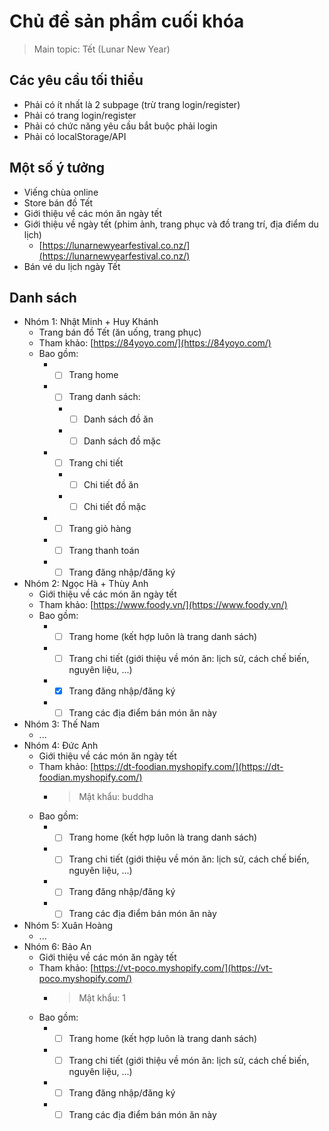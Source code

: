 # Chủ đề sản phẩm cuối khóa

> Main topic: Tết (Lunar New Year)

## Các yêu cầu tối thiểu

-   Phải có ít nhất là 2 subpage (trừ trang login/register)
-   Phải có trang login/register
-   Phải có chức năng yêu cầu bắt buộc phải login
-   Phải có localStorage/API

## Một số ý tưởng

-   Viếng chùa online
-   Store bán đồ Tết
-   Giới thiệu về các món ăn ngày tết
-   Giới thiệu về ngày tết (phim ảnh, trang phục và đồ trang trí, địa điểm du lịch)
    -   [https://lunarnewyearfestival.co.nz/](https://lunarnewyearfestival.co.nz/)
-   Bán vé du lịch ngày Tết

## Danh sách

-   Nhóm 1: Nhật Minh + Huy Khánh
    -   Trang bán đồ Tết (ăn uống, trang phục)
    -   Tham khảo: [https://84yoyo.com/](https://84yoyo.com/)
    -   Bao gồm:
        -   -   [ ] Trang home
        -   -   [ ] Trang danh sách:
            -   -   [ ] Danh sách đồ ăn
            -   -   [ ] Danh sách đồ mặc
        -   -   [ ] Trang chi tiết
            -   -   [ ] Chi tiết đồ ăn
            -   -   [ ] Chi tiết đồ mặc
        -   -   [ ] Trang giỏ hàng
        -   -   [ ] Trang thanh toán
        -   -   [ ] Trang đăng nhập/đăng ký
-   Nhóm 2: Ngọc Hà + Thùy Anh
    -   Giới thiệu về các món ăn ngày tết
    -   Tham khảo: [https://www.foody.vn/](https://www.foody.vn/)
    -   Bao gồm:
        -   -   [ ] Trang home (kết hợp luôn là trang danh sách)
        -   -   [ ] Trang chi tiết (giới thiệu về món ăn: lịch sử, cách chế biến, nguyên liệu, ...)
        -   -   [x] Trang đăng nhập/đăng ký
        -   -   [ ] Trang các địa điểm bán món ăn này
-   Nhóm 3: Thế Nam
    -   ...
-   Nhóm 4: Đức Anh
    -   Giới thiệu về các món ăn ngày tết
    -   Tham khảo: [https://dt-foodian.myshopify.com/](https://dt-foodian.myshopify.com/)
        -   > Mật khẩu: buddha
    -   Bao gồm:
        -   -   [ ] Trang home (kết hợp luôn là trang danh sách)
        -   -   [ ] Trang chi tiết (giới thiệu về món ăn: lịch sử, cách chế biến, nguyên liệu, ...)
        -   -   [ ] Trang đăng nhập/đăng ký
        -   -   [ ] Trang các địa điểm bán món ăn này
-   Nhóm 5: Xuân Hoàng
    -   ...
-   Nhóm 6: Bảo An
    -   Giới thiệu về các món ăn ngày tết
    -   Tham khảo: [https://vt-poco.myshopify.com/](https://vt-poco.myshopify.com/)
        -   > Mật khẩu: 1
    -   Bao gồm:
        -   -   [ ] Trang home (kết hợp luôn là trang danh sách)
        -   -   [ ] Trang chi tiết (giới thiệu về món ăn: lịch sử, cách chế biến, nguyên liệu, ...)
        -   -   [ ] Trang đăng nhập/đăng ký
        -   -   [ ] Trang các địa điểm bán món ăn này
